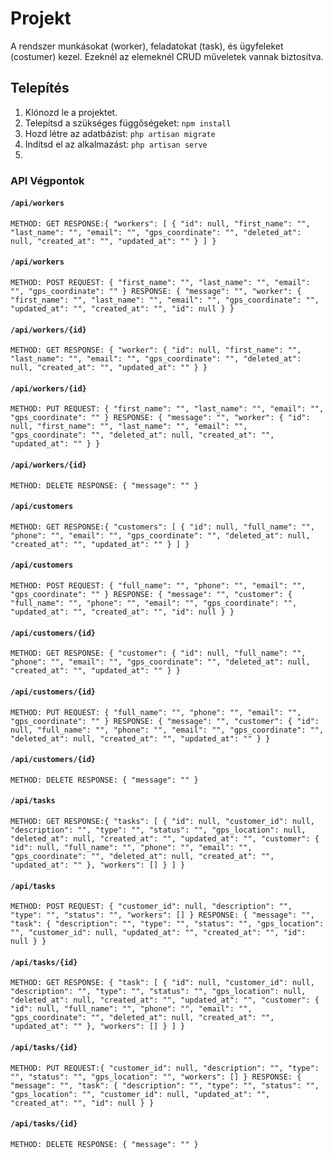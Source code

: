 # Projekt

A rendszer munkásokat (worker), feladatokat (task), és ügyfeleket (costumer) kezel. Ezeknél az
elemeknél CRUD műveletek vannak biztosítva.

## Telepítés

1. Klónozd le a projektet.
2. Telepítsd a szükséges függőségeket: `npm install`
3. Hozd létre az adatbázist: `php artisan migrate`
4. Indítsd el az alkalmazást: `php artisan serve`
5. 
### API Végpontok

#### `/api/workers`
`METHOD: GET
RESPONSE:{
    "workers": [
        {
            "id": null,
            "first_name": "",
            "last_name": "",
            "email": "",
            "gps_coordinate": "",
            "deleted_at": null,
            "created_at": "",
            "updated_at": ""
        }
    ]
}`
#### `/api/workers`
`METHOD: POST
REQUEST: {
    "first_name": "",
    "last_name": "",
    "email": "",
    "gps_coordinate": ""
}
RESPONSE: {
    "message": "",
    "worker": {
        "first_name": "",
        "last_name": "",
        "email": "",
        "gps_coordinate": "",
        "updated_at": "",
        "created_at": "",
        "id": null
    }
}`
#### `/api/workers/{id}`
`METHOD: GET
RESPONSE: {
    "worker": {
        "id": null,
        "first_name": "",
        "last_name": "",
        "email": "",
        "gps_coordinate": "",
        "deleted_at": null,
        "created_at": "",
        "updated_at": ""
    }
}`
#### `/api/workers/{id}`
`METHOD: PUT
REQUEST: {
    "first_name": "",
    "last_name": "",
    "email": "",
    "gps_coordinate": ""
}
RESPONSE: {
    "message": "",
    "worker": {
        "id": null,
        "first_name": "",
        "last_name": "",
        "email": "",
        "gps_coordinate": "",
        "deleted_at": null,
        "created_at": "",
        "updated_at": ""
    }
}`
#### `/api/workers/{id}`
`METHOD: DELETE
RESPONSE: {
    "message": ""
}`
#### `/api/customers`
`METHOD: GET
RESPONSE:{
    "customers": [
        {
            "id": null,
            "full_name": "",
            "phone": "",
            "email": "",
            "gps_coordinate": "",
            "deleted_at": null,
            "created_at": "",
            "updated_at": ""
        }
    ]
}`
#### `/api/customers`
`METHOD: POST
REQUEST: {
    "full_name": "",
    "phone": "",
    "email": "",
    "gps_coordinate": ""
}
RESPONSE: {
    "message": "",
    "customer": {
        "full_name": "",
        "phone": "",
        "email": "",
        "gps_coordinate": "",
        "updated_at": "",
        "created_at": "",
        "id": null
    }
}`
#### `/api/customers/{id}`
`METHOD: GET
RESPONSE: {
    "customer": {
        "id": null,
        "full_name": "",
        "phone": "",
        "email": "",
        "gps_coordinate": "",
        "deleted_at": null,
        "created_at": "",
        "updated_at": ""
    }
}`
#### `/api/customers/{id}`
`METHOD: PUT
REQUEST: {
    "full_name": "",
    "phone": "",
    "email": "",
    "gps_coordinate": ""
}
RESPONSE: {
    "message": "",
    "customer": {
        "id": null,
        "full_name": "",
        "phone": "",
        "email": "",
        "gps_coordinate": "",
        "deleted_at": null,
        "created_at": "",
        "updated_at": ""
    }
}`
#### `/api/customers/{id}`
`METHOD: DELETE
RESPONSE: {
    "message": ""
}`
#### `/api/tasks`
`METHOD: GET
RESPONSE:{
    "tasks": [
        {
            "id": null,
            "customer_id": null,
            "description": "",
            "type": "",
            "status": "",
            "gps_location": null,
            "deleted_at": null,
            "created_at": "",
            "updated_at": "",
            "customer": {
                "id": null,
                "full_name": "",
                "phone": "",
                "email": "",
                "gps_coordinate": "",
                "deleted_at": null,
                "created_at": "",
                "updated_at": ""
            },
            "workers": []
        }
    ]
}`
#### `/api/tasks`
`METHOD: POST
REQUEST: {
    "customer_id": null,
    "description": "",
    "type": "",
    "status": "",
    "workers": []
}
RESPONSE: {
    "message": "",
    "task": {
        "description": "",
        "type": "",
        "status": "",
        "gps_location": "",
        "customer_id": null,
        "updated_at": "",
        "created_at": "",
        "id": null
    }
}`
#### `/api/tasks/{id}`
`METHOD: GET
RESPONSE: {
    "task": [
        {
            "id": null,
            "customer_id": null,
            "description": "",
            "type": "",
            "status": "",
            "gps_location": null,
            "deleted_at": null,
            "created_at": "",
            "updated_at": "",
            "customer": {
                "id": null,
                "full_name": "",
                "phone": "",
                "email": "",
                "gps_coordinate": "",
                "deleted_at": null,
                "created_at": "",
                "updated_at": ""
            },
            "workers": []
        }
    ]
}`
#### `/api/tasks/{id}`
`METHOD: PUT
REQUEST:{
    "customer_id": null,
    "description": "",
    "type": "",
    "status": "",
    "gps_location": "",
    "workers": []
}
RESPONSE: {
    "message": "",
    "task": {
        "description": "",
        "type": "",
        "status": "",
        "gps_location": "",
        "customer_id": null,
        "updated_at": "",
        "created_at": "",
        "id": null
    }
}`
#### `/api/tasks/{id}`
`METHOD: DELETE
RESPONSE: {
    "message": ""
}`
